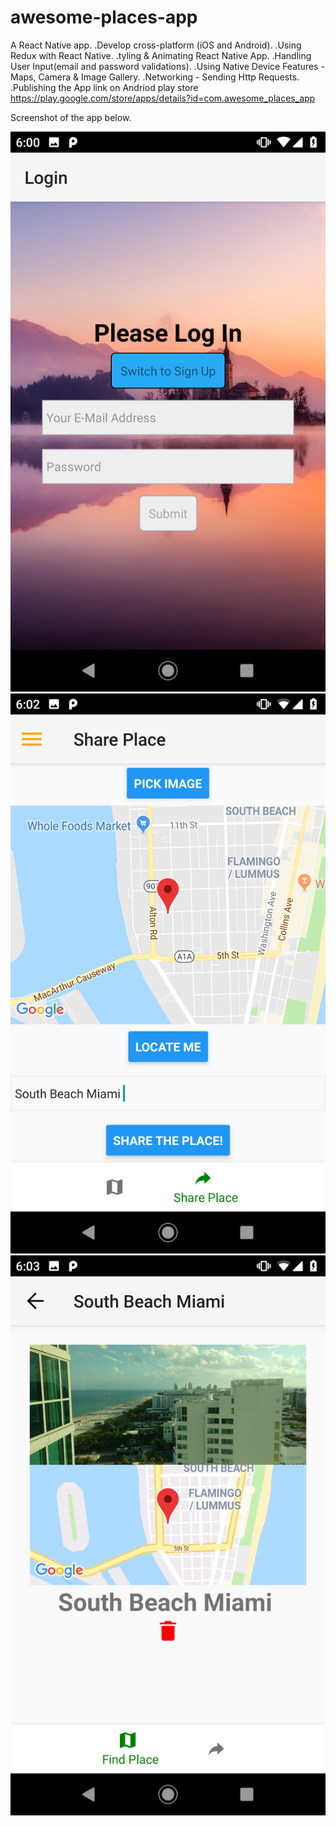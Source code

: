 # awesome-places-app

A React Native app.
.Develop cross-platform (iOS and Android).
.Using Redux with React Native.
.tyling & Animating React Native App.
.Handling User Input(email and password validations).
.Using Native Device Features - Maps, Camera & Image Gallery.
.Networking - Sending Http Requests.
.Publishing the App link on Andriod play store https://play.google.com/store/apps/details?id=com.awesome_places_app

Screenshot of the app below.

![Image of Yaktocat](https://github.com/Sammykhaleel/awesome-places-app/blob/master/imgs/Screenshot_20190510-180058.png)
![Image of Yaktocat](https://github.com/Sammykhaleel/awesome-places-app/blob/master/imgs/Screenshot_20190510-180244.png)
![Image of Yaktocat](https://github.com/Sammykhaleel/awesome-places-app/blob/master/imgs/Screenshot_20190510-180307.png)
